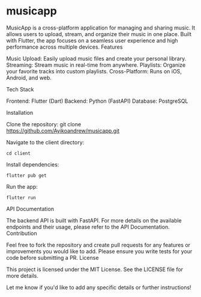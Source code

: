 # musicapp

MusicApp is a cross-platform application for managing and sharing music. It allows users to upload, stream, and organize their music in one place. Built with Flutter, the app focuses on a seamless user experience and high performance across multiple devices.
Features

Music Upload: Easily upload music files and create your personal library.
Streaming: Stream music in real-time from anywhere.
Playlists: Organize your favorite tracks into custom playlists.
Cross-Platform: Runs on iOS, Android, and web.

Tech Stack

Frontend: Flutter (Dart)
Backend: Python (FastAPI)
Database: PostgreSQL

Installation

Clone the repository:
git clone https://github.com/Ayikoandrew/musicapp.git

Navigate to the client directory:

    cd client

Install dependencies:

    flutter pub get

Run the app:

    flutter run

API Documentation

The backend API is built with FastAPI. For more details on the available endpoints and their usage, please refer to the API Documentation.
Contribution

Feel free to fork the repository and create pull requests for any features or improvements you would like to add. Please ensure you write tests for your code before submitting a PR.
License

This project is licensed under the MIT License. See the LICENSE file for more details.

Let me know if you'd like to add any specific details or further instructions!
